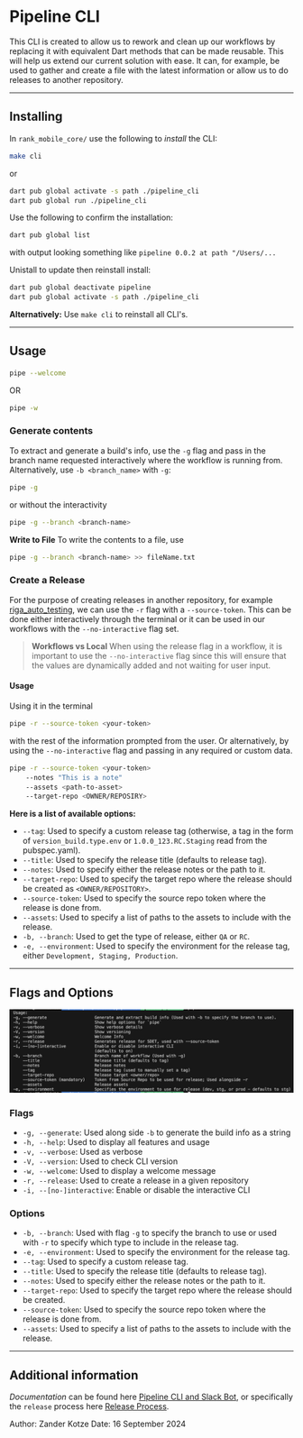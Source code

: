 # Pipeline CLI

This CLI is created to allow us to rework and clean up our workflows by replacing it with equivalent Dart methods that can be made reusable. This will help us extend our current solution with ease. It can, for example, be used to gather and create a file with the latest information or allow us to do releases to another repository.

---

## Installing

In ``rank_mobile_core/`` use the following to *install* the CLI:

```bash
make cli
```

or

```sh
dart pub global activate -s path ./pipeline_cli
dart pub global run ./pipeline_cli
```

Use the following to confirm the installation:

```bash
dart pub global list  
```

with output looking something like `pipeline 0.0.2 at path "/Users/...`

Unistall to update then reinstall install:

```bash
dart pub global deactivate pipeline  
dart pub global activate -s path ./pipeline_cli
```

**Alternatively:**
Use `make cli` to reinstall all CLI's.

---

## Usage

```bash
pipe --welcome
```

OR

```bash
pipe -w
```

### Generate contents

To extract and generate a build's info, use the `-g` flag and pass in the branch name requested interactively where the workflow is running from. Alternatively, use `-b <branch_name>` with `-g`:

```sh
pipe -g
```

or without the interactivity

```sh
pipe -g --branch <branch-name>
```

**Write to File**
To write the contents to a file, use

```sh
pipe -g --branch <branch-name> >> fileName.txt
```

### Create a Release

For the purpose of creating releases in another repository, for example [riga_auto_testing](https://github.com/rankengineering/riga_auto_testing), we can use the `-r` flag with a `--source-token`. This can be done either interactively through the terminal or it can be used in our workflows with the `--no-interactive` flag set.

> **Workflows vs Local**
> When using the release flag in a workflow, it is important to use the `--no-interactive` flag since this will ensure that the values are dynamically added and not waiting for user input.

#### Usage

Using it in the terminal

```sh
pipe -r --source-token <your-token>
```

with the rest of the information prompted from the user. Or alternatively, by using the `--no-interactive` flag and passing in any required or custom data.

```sh
pipe -r --source-token <your-token> 
    --notes "This is a note" 
    --assets <path-to-asset> 
    --target-repo <OWNER/REPOSIRY> 
```

**Here is a list of available options:**

- `--tag`: Used to specify a custom release tag (otherwise, a tag in the form of `version_build.type.env` or `1.0.0_123.RC.Staging` read from the pubspec.yaml).
- `--title`: Used to specify the release title (defaults to release tag).
- `--notes`: Used to specify either the release notes or the path to it.
- `--target-repo`: Used to specify the target repo where the release should be created as `<OWNER/REPOSITORY>`.
- `--source-token`: Used to specify the source repo token where the release is done from.
- `--assets`: Used to specify a list of paths to the assets to include with the release.
- `-b, --branch`: Used to get the type of release, either `QA` or `RC`.
- `-e, --environment`: Used to specify the environment for the release tag, either `Development, Staging, Production`.

---

## Flags and Options

![Usage Example](docs/usage_example.png)

### Flags

- `-g, --generate`: Used along side `-b` to generate the build info as a string
- `-h, --help`: Used to display all features and usage
- `-v, --verbose`: Used as verbose
- `-V, --version`: Used to check CLI version
- `-w, --welcome`: Used to display a welcome message
- `-r, --release`: Used to create a release in a given repository
- `-i, --[no-]interactive`: Enable or disable the interactive CLI

### Options

- `-b, --branch`: Used with flag `-g` to specify the branch to use or used with `-r` to specify which type to include in the release tag.
- `-e, --environment`: Used to specify the environment for the release tag.
- `--tag`: Used to specify a custom release tag.
- `--title`: Used to specify the release title (defaults to release tag).
- `--notes`: Used to specify either the release notes or the path to it.
- `--target-repo`: Used to specify the target repo where the release should be created.
- `--source-token`: Used to specify the source repo token where the release is done from.
- `--assets`: Used to specify a list of paths to the assets to include with the release.

---

## Additional information

*Documentation* can be found here [Pipeline CLI and Slack Bot](https://daubltd.atlassian.net/wiki/x/OACMMzI), or specifically the `release` process here [Release Process](https://daubltd.atlassian.net/wiki/x/BAD0NDI).

Author: Zander Kotze
Date: 16 September 2024
